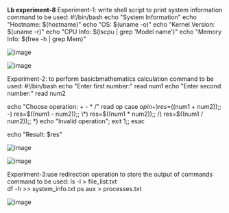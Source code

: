 **Lb experiment-8**
Experiment-1: write shell script to print system information
command to be used:
#!/bin/bash
echo "System Information"
echo "Hostname: $(hostname)"
echo "OS: $(uname -o)"
echo "Kernel Version: $(uname -r)"
echo "CPU Info: $(lscpu | grep 'Model name')"
echo "Memory Info: $(free -h | grep Mem)"



![image](https://github.com/user-attachments/assets/984bd385-6a7f-4fe6-b5a1-f53998a44c38)

![image](https://github.com/user-attachments/assets/0a189762-bfcf-4b04-aa1d-90166a30092c)


Experiment-2: to perform basicbmathematics calculation
command to be used:
#!/bin/bash
echo "Enter first number:"
read num1
echo "Enter second number:"
read num2

echo "Choose operation: + - * /"
read op
case $op in
    +) res=$((num1 + num2));;
    -) res=$((num1 - num2));;
    \*) res=$((num1 * num2));;
    /) res=$((num1 / num2));;
    *) echo "Invalid operation"; exit 1;;
esac

echo "Result: $res"



![image](https://github.com/user-attachments/assets/211bb99d-583b-4bee-b643-2cdbcd456590)


![image](https://github.com/user-attachments/assets/b79d55cc-e9a6-43d3-a886-39921a6e2b1e)




Experiment-3:use redirection operation to store the output of commands
command to be used:
ls -l > file_list.txt  
df -h >> system_info.txt 
ps aux > processes.txt 



![image](https://github.com/user-attachments/assets/0ef3de6d-2637-4b1c-b692-e05173d42467)


